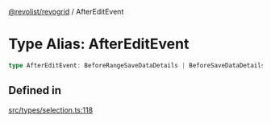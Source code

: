 [@revolist/revogrid](README.md) / AfterEditEvent

# Type Alias: AfterEditEvent

```ts
type AfterEditEvent: BeforeRangeSaveDataDetails | BeforeSaveDataDetails;
```

## Defined in

[src/types/selection.ts:118](https://github.com/revolist/revogrid/blob/825821baadfa2debcf4d39f08d4e13cf00eca4b8/src/types/selection.ts#L118)
